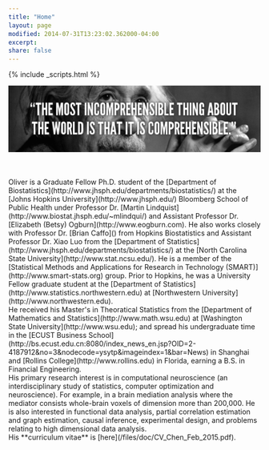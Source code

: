 ```yaml
---
title: "Home"
layout: page
modified: 2014-07-31T13:23:02.362000-04:00
excerpt: 
share: false
---
```

{% include _scripts.html %}

![x](/images/Einstein.jpg)

<br />
<br />
Oliver is a Graduate Fellow Ph.D. student of the [Department of Biostatistics](http://www.jhsph.edu/departments/biostatistics/) at the [Johns Hopkins University](http://www.jhsph.edu/) Bloomberg School of Public Health under Professor Dr. [Martin Lindquist](http://www.biostat.jhsph.edu/~mlindqui/) and Assistant Professor Dr. [Elizabeth (Betsy) Ogburn](http://www.eogburn.com). He also works closely with Professor Dr. [Brian Caffo]() from Hopkins Biostatistics and Assistant Professor Dr. Xiao Luo from the [Department of Statistics](http://www.jhsph.edu/departments/biostatistics/) at the [North Carolina State University](http://www.stat.ncsu.edu/). He is a member of the [Statistical Methods and Applications for Research in Technology (SMART)](http://www.smart-stats.org) group. Prior to Hopkins, he was a University Fellow graduate student at the [Department of Statistics](http://www.statistics.northwestern.edu) at [Northwestern University](http://www.northwestern.edu).

<br />
He received his Master's in Theoratical Statistics from the [Department of Mathematics and Statistics](http://www.math.wsu.edu) at [Washington State University](http://www.wsu.edu); and spread his undergraduate time in the [ECUST Business School](http://bs.ecust.edu.cn:8080/index_news_en.jsp?OID=2-4187912&no=3&nodecode=ysytp&imageindex=1&bar=News) in Shanghai and [Rollins College](http://www.rollins.edu) in Florida, earning a B.S. in Financial Engineering.


<br />
His primary research interest is in computational neuroscience (an interdisciplinary study of statistics, computer optimization and neuroscience). For example, in a brain mediation analysis where the mediator consists whole-brain voxels of dimension more than 200,000. He is also interested in functional data analysis, partial correlation estimation and graph estimation, causal inference, experimental design, and problems relating to high dimensional data analysis. 

<br />
His **curriculum vitae** is [here](/files/doc/CV_Chen_Feb_2015.pdf).